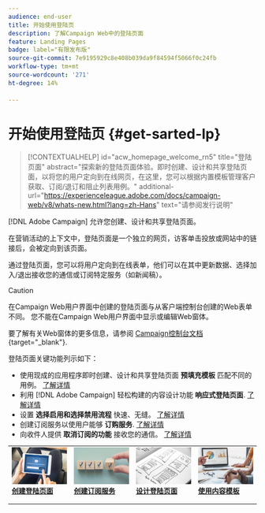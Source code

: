 ```yaml
---
audience: end-user
title: 开始使用登陆页
description: 了解Campaign Web中的登陆页面
feature: Landing Pages
badge: label="有限发布版"
source-git-commit: 7e9195929c8e408b039da9f84594f5066f0c24fb
workflow-type: tm+mt
source-wordcount: '271'
ht-degree: 14%

---
```


# 开始使用登陆页 {#get-sarted-lp}

>[!CONTEXTUALHELP]
>id="acw_homepage_welcome_rn5"
>title="登陆页面"
>abstract="探索新的登陆页面体验。即时创建、设计和共享登陆页面，以将您的用户定向到在线网页，在这里，您可以根据内置模板管理客户获取、订阅/退订和阻止列表用例。"
>additional-url="https://experienceleague.adobe.com/docs/campaign-web/v8/whats-new.html?lang=zh-Hans" text="请参阅发行说明"

[!DNL Adobe Campaign] 允许您创建、设计和共享登陆页面。

在营销活动的上下文中，登陆页面是一个独立的网页，访客单击投放或网站中的链接后，会被定向到该页面。

通过登陆页面，您可以将用户定向到在线表单，他们可以在其中更新数据、选择加入/退出接收您的通信或订阅特定服务（如新闻稿）。

>[!CAUTION]
>
>在Campaign Web用户界面中创建的登陆页面与从客户端控制台创建的Web表单不同。 您不能在Campaign Web用户界面中显示或编辑Web窗体。
>
>要了解有关Web窗体的更多信息，请参阅 [Campaign控制台文档](https://experienceleague.adobe.com/docs/campaign/campaign-v8/content/webapps.html){target="_blank"}.

登陆页面关键功能列示如下：

* 使用现成的应用程序即时创建、设计和共享登陆页面 **预填充模板** 匹配不同的用例。 [了解详情](create-lp.md)
* 利用 [!DNL Adobe Campaign] 轻松构建的内容设计功能 **响应式登陆页面**. [了解详情](lp-content.md)
* 设置 **选择启用和选择禁用流程** 快速、无缝。 [了解详情](lp-use-cases.md)
* 创建订阅服务以使用户能够 **订购服务**. [了解详情](lp-use-cases.md#lp-subscription)
* 向收件人提供 **取消订阅的功能** 接收您的通信。 [了解详情](lp-use-cases.md#lp-unsubscription)
  <!--Send a **confirmation email** upon opt-in or opt-out.-->

<table style="table-layout:fixed"><tr style="border: 0;">
<td>
<a href="create-lp.md">
<img alt="潜在客户" src="../assets/do-not-localize/lp-subscription.jpeg">
</a>
<div><a href="create-lp.md"><strong>创建登陆页面</strong>
</div>
<p>
</td>
<td>
<a href="../audience/manage-services.md">
<img alt="不常见" src="../assets/do-not-localize/lp-list.jpg">
</a>
<div>
<a href="../audience/manage-services.md"><strong>创建订阅服务</strong></a>
</div>
<p></td>
<td>
<a href="lp-content.md">
<img alt="验证" src="../assets/do-not-localize/lp-design.jpg">
</a>
<div>
<a href="lp-content.md"><strong>设计登陆页面</strong></a>
</div>
<p>
</td>
<td>
<a href="lp-templates.md">
<img alt="验证" src="../assets/do-not-localize/lp-reporting.jpg">
</a>
<div>
<a href="lp-templates.md"><strong>使用内容模板</strong></a>
</div>
<p>
</td>
</tr></table>
